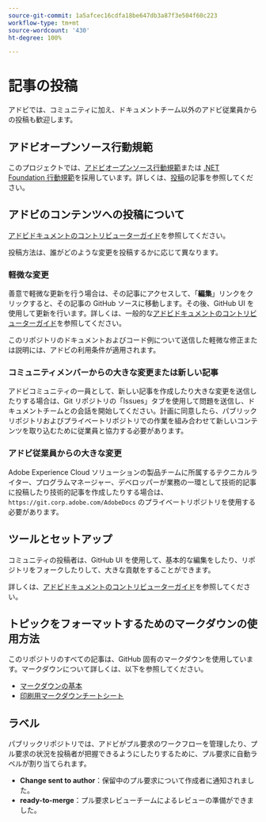 ```yaml
---
source-git-commit: 1a5afcec16cdfa18be647db3a87f3e504f60c223
workflow-type: tm+mt
source-wordcount: '430'
ht-degree: 100%

---
```

# 記事の投稿

アドビでは、コミュニティに加え、ドキュメントチーム以外のアドビ従業員からの投稿も歓迎します。

## アドビオープンソース行動規範

このプロジェクトでは、[アドビオープンソース行動規範](code-of-conduct.md)または [.NET Foundation 行動規範](https://dotnetfoundation.org/code-of-conduct)を採用しています。詳しくは、[投稿](contributing.md)の記事を参照してください。

## アドビのコンテンツへの投稿について

[アドビドキュメントのコントリビューターガイド](https://docs.adobe.com/content/help/ja-JP/contributor/contributor-guide/introduction.html)を参照してください。

投稿方法は、誰がどのような変更を投稿するかに応じて異なります。

### 軽微な変更

善意で軽微な更新を行う場合は、その記事にアクセスして、「**編集**」リンクをクリックすると、その記事の GitHub ソースに移動します。その後、GitHub UI を使用して更新を行います。詳しくは、一般的な[アドビドキュメントのコントリビューターガイド](https://docs.adobe.com/content/help/ja-JP/contributor/contributor-guide/introduction.html)を参照してください。

このリポジトリのドキュメントおよびコード例について送信した軽微な修正または説明には、アドビの利用条件が適用されます。

### コミュニティメンバーからの大きな変更または新しい記事

アドビコミュニティの一員として、新しい記事を作成したり大きな変更を送信したりする場合は、Git リポジトリの「Issues」タブを使用して問題を送信し、ドキュメントチームとの会話を開始してください。計画に同意したら、パブリックリポジトリおよびプライベートリポジトリでの作業を組み合わせて新しいコンテンツを取り込むために従業員と協力する必要があります。

<!--
If you submit a pull request with significant changes to documentation and code examples, you'll see a message in the pull request asking you to submit an online contribution license agreement (CLA). We need you to complete the online form before we can review your pull request.
-->

### アドビ従業員からの大きな変更

Adobe Experience Cloud ソリューションの製品チームに所属するテクニカルライター、プログラムマネージャー、デベロッパーが業務の一環として技術的記事に投稿したり技術的記事を作成したりする場合は、`https://git.corp.adobe.com/AdobeDocs` のプライベートリポジトリを使用する必要があります。

<!--Employees from other parts of the Adobe world should use the public repo for minor updates.-->

## ツールとセットアップ

コミュニティの投稿者は、GitHub UI を使用して、基本的な編集をしたり、リポジトリをフォークしたりして、大きな貢献をすることができます。

詳しくは、[アドビドキュメントのコントリビューターガイド](https://docs.adobe.com/content/help/ja-JP/contributor/contributor-guide/introduction.html)を参照してください。

## トピックをフォーマットするためのマークダウンの使用方法

このリポジトリのすべての記事は、GitHub 固有のマークダウンを使用しています。マークダウンについて詳しくは、以下を参照してください。

* [マークダウンの基本](https://help.github.com/ja/articles/getting-started-with-writing-and-formatting-on-github/)
* [印刷用マークダウンチートシート](https://guides.github.com/pdfs/markdown-cheatsheet-online.pdf)

## ラベル

パブリックリポジトリでは、アドビがプル要求のワークフローを管理したり、プル要求の状況を投稿者が把握できるようにしたりするために、プル要求に自動ラベルが割り当てられます。

* **Change sent to author**：保留中のプル要求について作成者に通知されました。
* **ready-to-merge**：プル要求レビューチームによるレビューの準備ができました。
